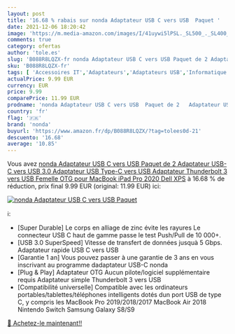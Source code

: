 ```yaml
---
layout: post
title: '16.68 % rabais sur nonda Adaptateur USB C vers USB  Paquet '
date: 2021-12-06 18:20:42
image: 'https://m.media-amazon.com/images/I/41uywi5lPSL._SL500_._SL400_.jpg'
comments: true
category: ofertas
author: 'tole.es'
slug: 'B088R8LQZX-fr nonda Adaptateur USB C vers USB Paquet de 2 Adaptateur...'
sku: 'B088R8LQZX-fr'
tags: [ 'Accessoires IT','Adaptateurs','Adaptateurs USB','Informatique','nonda', ]
actualPrice: 9.99 EUR
currency: EUR
price: 9.99
comparePrice: 11.99 EUR
prodname: 'nonda Adaptateur USB C vers USB  Paquet de 2   Adaptateur USB-C vers USB 3.0  Adaptateur USB Type-C vers USB  Adaptateur Thunderbolt 3 vers USB Femelle OTG pour MacBook  iPad Pro 2020  Dell XPS'
country: 'fr'
flag: '🇫🇷'
brand: 'nonda'
buyurl: 'https://www.amazon.fr/dp/B088R8LQZX/?tag=tolees0d-21'
descuento: '16.68'
average: '10.85'
---
```


Vous avez [nonda Adaptateur USB C vers USB  Paquet de 2   Adaptateur USB-C vers USB 3.0  Adaptateur USB Type-C vers USB  Adaptateur Thunderbolt 3 vers USB Femelle OTG pour MacBook  iPad Pro 2020  Dell XPS](https://www.amazon.fr/dp/B088R8LQZX/?tag=tolees0d-21)  à  16.68 % de réduction, prix final  9.99 EUR (original: 11.99 EUR) ici:

[![nonda Adaptateur USB C vers USB  Paquet ](https://m.media-amazon.com/images/I/41uywi5lPSL._SL500_._SL400_.jpg)](https://www.amazon.fr/dp/B088R8LQZX/?tag=tolees0d-21)

ℹ️:

- [Super Durable] Le corps en alliage de zinc évite les rayures Le connecteur USB C haut de gamme passe le test Push/Pull de 10 000+.
- [USB 3.0 SuperSpeed] Vitesse de transfert de données jusquà 5 Gbps. Adaptateur rapide USB C vers USB
- [Garantie 1 an] Vous pouvez passer à une garantie de 3 ans en vous inscrivant au programme dadaptateur USB-C nonda
- [Plug & Play] Adaptateur OTG Aucun pilote/logiciel supplémentaire requis Adaptateur simple Thunderbolt 3 vers USB
- [Compatibilité universelle] Compatible avec les ordinateurs portables/tablettes/téléphones intelligents dotés dun port USB de type C, y compris les MacBook Pro 2019/2018/2017 MacBook Air 2018 Nintendo Switch Samsung Galaxy S8/S9

[🛒 Achetez-le maintenant!!](https://www.amazon.fr/dp/B088R8LQZX/?tag=tolees0d-21)
